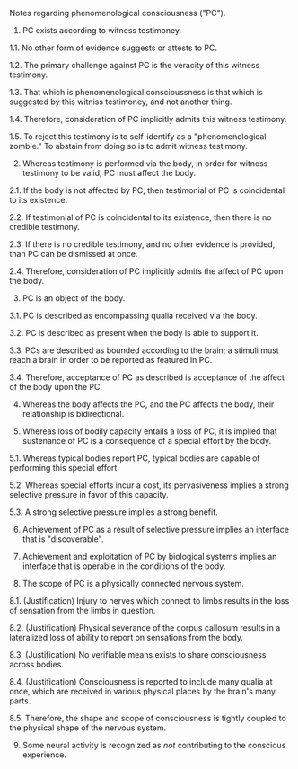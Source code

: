 Notes regarding phenomenological consciousness ("PC").

1. PC exists according to witness testimoney.

1.1. No other form of evidence suggests or attests to PC.

1.2. The primary challenge against PC is the veracity of this witness testimony.

1.3. That which is phenomenological conscioussness is that which is suggested by this witniss testimoney, and not another thing.

1.4. Therefore, consideration of PC implicitly admits this witness testimony.

1.5. To reject this testimony is to self-identify as a "phenomenological zombie." To abstain from doing so is to admit witness testimony.

2. Whereas testimony is performed via the body, in order for witness testimony to be valid, PC must affect the body.

2.1. If the body is not affected by PC, then testimonial of PC is coincidental to its existence.

2.2. If testimonial of PC is coincidental to its existence, then there is no credible testimony.

2.3. If there is no credible testimony, and no other evidence is provided, than PC can be dismissed at once.

2.4. Therefore, consideration of PC implicitly admits the affect of PC upon the body.

3. PC is an object of the body.

3.1. PC is described as encompassing qualia received via the body.

3.2. PC is described as present when the body is able to support it.

3.3. PCs are described as bounded according to the brain; a stimuli must reach a brain in order to be reported as featured in PC.

3.4. Therefore, acceptance of PC as described is acceptance of the affect of the body upon the PC.

4. Whereas the body affects the PC, and the PC affects the body, their relationship is bidirectional.

5. Whereas loss of bodily capacity entails a loss of PC, it is implied that sustenance of PC is a consequence of a special effort by the body.

5.1. Whereas typical bodies report PC, typical bodies are capable of performing this special effort.

5.2. Whereas special efforts incur a cost, its pervasiveness implies a strong selective pressure in favor of this capacity.

5.3. A strong selective pressure implies a strong benefit.

6. Achievement of PC as a result of selective pressure implies an interface that is "discoverable".

7. Achievement and exploitation of PC by biological systems implies an interface that is operable in the conditions of the body. 

8. The scope of PC is a physically connected nervous system.

8.1. (Justification) Injury to nerves which connect to limbs results in the loss of sensation from the limbs in question.

8.2. (Justification) Physical severance of the corpus callosum results in a lateralized loss of ability to report on sensations from the body.

8.3. (Justification) No verifiable means exists to share consciousness across bodies.

8.4. (Justification) Consciousness is reported to include many qualia at once, which are received in various physical places by the brain's many parts.

8.5. Therefore, the shape and scope of consciousness is tightly coupled to the physical shape of the nervous system.

9. Some neural activity is recognized as _not_ contributing to the conscious experience.
